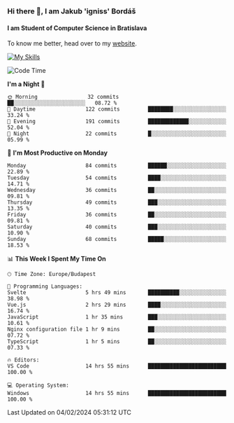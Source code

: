 ### Hi there 👋, I am Jakub 'igniss' Bordáš

#### I am Student of Computer Science in Bratislava
To know me better, head over to my [website](https://bordas.sk).

[![My Skills](https://skillicons.dev/icons?i=js,html,css,figma,svelte,java,kotlin,python,postgresql,typescript,nest,nodejs)](https://bordas.sk)


<!--START_SECTION:waka-->
![Code Time](http://img.shields.io/badge/Code%20Time-1%2C391%20hrs%209%20mins-blue)

**I'm a Night 🦉** 

```text
🌞 Morning                32 commits          ██░░░░░░░░░░░░░░░░░░░░░░░   08.72 % 
🌆 Daytime                122 commits         ████████░░░░░░░░░░░░░░░░░   33.24 % 
🌃 Evening                191 commits         █████████████░░░░░░░░░░░░   52.04 % 
🌙 Night                  22 commits          █░░░░░░░░░░░░░░░░░░░░░░░░   05.99 % 
```
📅 **I'm Most Productive on Monday** 

```text
Monday                   84 commits          ██████░░░░░░░░░░░░░░░░░░░   22.89 % 
Tuesday                  54 commits          ████░░░░░░░░░░░░░░░░░░░░░   14.71 % 
Wednesday                36 commits          ██░░░░░░░░░░░░░░░░░░░░░░░   09.81 % 
Thursday                 49 commits          ███░░░░░░░░░░░░░░░░░░░░░░   13.35 % 
Friday                   36 commits          ██░░░░░░░░░░░░░░░░░░░░░░░   09.81 % 
Saturday                 40 commits          ███░░░░░░░░░░░░░░░░░░░░░░   10.90 % 
Sunday                   68 commits          █████░░░░░░░░░░░░░░░░░░░░   18.53 % 
```


📊 **This Week I Spent My Time On** 

```text
🕑︎ Time Zone: Europe/Budapest

💬 Programming Languages: 
Svelte                   5 hrs 49 mins       ██████████░░░░░░░░░░░░░░░   38.98 % 
Vue.js                   2 hrs 29 mins       ████░░░░░░░░░░░░░░░░░░░░░   16.74 % 
JavaScript               1 hr 35 mins        ███░░░░░░░░░░░░░░░░░░░░░░   10.61 % 
Nginx configuration file 1 hr 9 mins         ██░░░░░░░░░░░░░░░░░░░░░░░   07.72 % 
TypeScript               1 hr 5 mins         ██░░░░░░░░░░░░░░░░░░░░░░░   07.33 % 

🔥 Editors: 
VS Code                  14 hrs 55 mins      █████████████████████████   100.00 % 

💻 Operating System: 
Windows                  14 hrs 55 mins      █████████████████████████   100.00 % 
```


 Last Updated on 04/02/2024 05:31:12 UTC
<!--END_SECTION:waka-->

